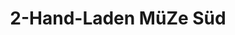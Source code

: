 ---
title: "2-Hand-Laden MüZe Süd"
url: /stuttgart/2-hand-laden-mueze-sued/
shop: Gebrauchtwaren
---